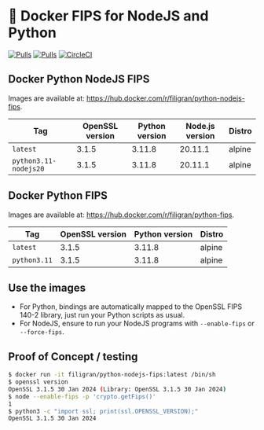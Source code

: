 # 🐳 Docker FIPS for NodeJS and Python

[![Pulls](https://img.shields.io/docker/pulls/filigran/python-nodejs-fips.svg?style=flat-square)](https://hub.docker.com/r/filigran/python-nodejs-fips/)
[![Pulls](https://img.shields.io/docker/pulls/filigran/python-fips.svg?style=flat-square)](https://hub.docker.com/r/filigran/python-fips/)
[![CircleCI](https://img.shields.io/circleci/project/github/FiligranHQ/docker-python-nodejs-fips.svg?style=flat-square)](https://circleci.com/gh/FiligranHQ/docker-python-nodejs-fips)

## Docker Python NodeJS FIPS

Images are available at: https://hub.docker.com/r/filigran/python-nodejs-fips.

Tag | OpenSSL version | Python version | Node.js version | Distro
--- | --- | --- | --- | ---
`latest` | 3.1.5 | 3.11.8 | 20.11.1 | alpine
`python3.11-nodejs20` | 3.1.5 | 3.11.8 | 20.11.1 | alpine

## Docker Python FIPS

Images are available at: https://hub.docker.com/r/filigran/python-fips.

Tag | OpenSSL version | Python version | Distro
--- | --- | --- | ---
`latest` | 3.1.5 | 3.11.8 | alpine
`python3.11` | 3.1.5 | 3.11.8 | alpine

## Use the images

* For Python, bindings are automatically mapped to the OpenSSL FIPS 140-2 library, just run your Python scripts as usual.
* For NodeJS, ensure to run your NodeJS programs with `--enable-fips` or `--force-fips`.

## Proof of Concept / testing

```bash
$ docker run -it filigran/python-nodejs-fips:latest /bin/sh
$ openssl version
OpenSSL 3.1.5 30 Jan 2024 (Library: OpenSSL 3.1.5 30 Jan 2024)
$ node --enable-fips -p 'crypto.getFips()'
1
$ python3 -c "import ssl; print(ssl.OPENSSL_VERSION);"
OpenSSL 3.1.5 30 Jan 2024
```